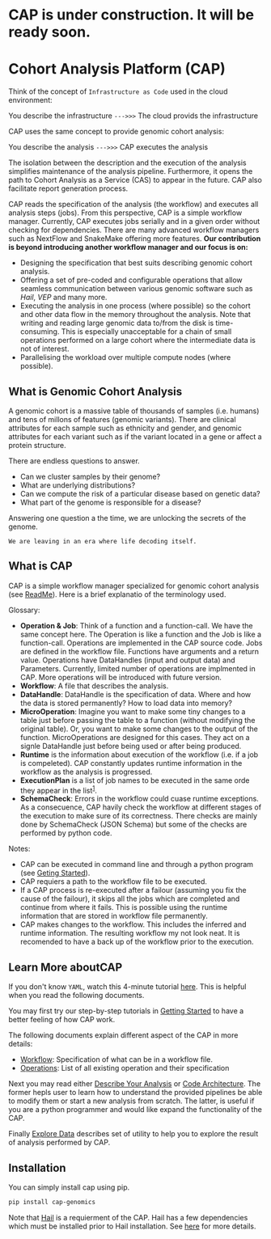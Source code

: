 # CAP is under construction. It will be ready soon.
# Cohort Analysis Platform (CAP)

Think of the concept of `Infrastructure as Code` used in the cloud environment:

You describe the infrastructure `--->>>` The cloud provids the infrastructure

CAP uses the same concept to provide genomic cohort analysis:

You describe the analysis `--->>>` CAP executes the analysis

The isolation between the description and the execution of the analysis simplifies maintenance of the analysis pipeline. Furthermore, it opens the path to Cohort Analysis as a Service (CAS) to appear in the future. CAP also facilitate report generation process.

CAP reads the specification of the analysis (the workflow) and executes all analysis steps (jobs). From this perspective, CAP is a simple workflow manager. Currently, CAP executes jobs serially and in a given order without checking for dependencies. There are many advanced workflow managers such as NextFlow and SnakeMake offering more features. **Our contribution is beyond introducing another workflow manager and our focus is on:**
- Designing the specification that best suits describing genomic cohort analysis. 
- Offering a set of pre-coded and configurable operations that allow seamless communication between various genomic software such as *Hail*, *VEP* and many more.
- Executing the analysis in one process (where possible) so the cohort and other data flow in the memory throughout the analysis. Note that writing and reading large genomic data to/from the disk is time-consuming. This is especially unacceptable for a chain of small operations performed on a large cohort where the intermediate data is not of interest.
- Parallelising the workload over multiple compute nodes (where possible).

## What is Genomic Cohort Analysis
A genomic cohort is a massive table of thousands of samples (i.e. humans) and tens of millons of features (genomic variants). There are clinical attributes for each sample such as ethnicity and gender, and genomic attributes for each variant such as if the variant located in a gene or affect a protein structure.

There are endless questions to answer.
- Can we cluster samples by their genome?
- What are underlying distributions?
- Can we compute the risk of a particular disease based on genetic data?
- What part of the genome is responsible for a disease?

Answering one question a the time, we are unlocking the secrets of the genome.

`We are leaving in an era where life decoding itself.`

## What is CAP

CAP is a simple workflow manager specialized for genomic cohort analysis (see [ReadMe](../README.md)).
Here is a brief explanatio of the terminology used.

Glossary:
- **Operation & Job**: Think of a function and a function-call. We have the same concept here. The Operation is like a function and the Job is like a function-call. Operations are implemented in the CAP source code. Jobs are defined in the workflow file. Functions have arguments and a return value. Operations have DataHandles (input and output data) and Parameters. Currently, limited number of operations are implmented in CAP. More operations will be introduced with future version.
- **Workflow**: A file that describes the analysis.
- **DataHandle**: DataHandle is the specification of data. Where and how the data is stored permanently? How to load data into memory? 
- **MicroOperation**: Imagine you want to make some tiny changes to a table just before passing the table to a function (without modifying the original table). Or, you want to make some changes to the output of the function. MicroOperations are designed for this cases. They act on a signle DataHandle just before being used or after being produced. 
- **Runtime** is the information about execution of the workflow (i.e. if a job is compeleted). CAP constantly updates runtime information in the workflow as the analysis is progressed. 
- **ExecutionPlan** is a list of job names to be executed in the same orde they appear in the list<sup id="ret_exec_plan">[1](#fn_exec_plan)</sup>.
- **SchemaCheck**: Errors in the workflow could cuase runtime exceptions. As a consecuence, CAP havily check the workflow at different stages of the execution to make sure of its correctness. There checks are mainly done by SchemaCheck (JSON Schema) but some of the checks are performed by python code.

Notes: 
- CAP can be executed in command line and through a python program (see [Geting Started](GetingStarted.md)).
- CAP requiers a path to the workflow file to be executed.
- If a CAP process is re-executed after a failour (assuming you fix the cause of the failour), it skips all the jobs which are completed and continue from where it fails. This is possible using the runtime information that are stored in workflow file permanently.
- CAP makes changes to the workflow. This includes the inferred and runtime information. The resulting workflow my not look neat. It is recomended to have a back up of the workflow prior to the execution.
## Learn More aboutCAP

If you don't know `YAML`, watch this 4-minute tutorial [here](https://youtu.be/0fbnyS_lHW4).
This is helpful when you read the following documents.

You may first try our step-by-step tutorials in [Getting Started](docs/GetingStarted.md) to have a better feeling of how CAP work.

The following documents explain different aspect of the CAP in more details:
- [Workflow](docs/Workflow.md): Specification of what can be in a workflow file.
- [Operations](docs/Operations.md): List of all existing operation and their specification

Next you may read either [Describe Your Analysis](docs/DescribeAnalysis.md) or [Code Architecture](docs/CodeArch.md). The former hepls user to learn how to understand the provided pipelines be able to modify them or start a new analysis from scratch. The latter, is useful if you are a python programmer and would like expand the functionality of the CAP.

Finally [Explore Data](docs/ExploreData.md) describes set of utility to help you to explore the result of analysis performed by CAP.

## Installation
You can simply install cap using pip.
```bash
pip install cap-genomics
```

Note that [Hail](https://hail.is) is a requierment of the CAP. Hail has a few dependencies which must be installed prior to Hail installation. See [here](https://hail.is/docs/0.2/getting_started.html#installing-hail) for more details.





